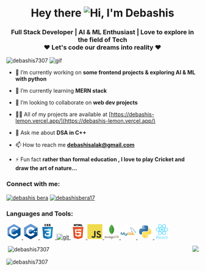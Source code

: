 <h1 align="center">Hey there <img src="https://user-images.githubusercontent.com/18350557/176309783-0785949b-9127-417c-8b55-ab5a4333674e.gif" alt="Hi">, I'm Debashis</h1>
<h3 align="center">Full Stack Developer | AI & ML Enthusiast | Love to explore in the field of Tech <br> ♥ Let's code our dreams into reality ♥</h3>

<p align="left">
  <img src="https://komarev.com/ghpvc/?username=debashis7307&label=Profile%20views&color=0e75b6&style=flat" alt="debashis7307" />
  <img src="https://user-images.githubusercontent.com/74038190/221352989-518609ab-b4d1-459e-929f-a08cd2bd9b3c.gif" alt="gif" style="align:right ; width: 300px;" />
</p>

- 🔭 I’m currently working on **some frontend projects & exploring AI & ML with python**

- 🌱 I’m currently learning **MERN stack**

- 👯 I’m looking to collaborate on **web dev projects**

- 👨‍💻 All of my projects are available at [https://debashis-lemon.vercel.app/](https://debashis-lemon.vercel.app/)

- 💬 Ask me about **DSA in C++**

- 📫 How to reach me **debashisalak@gmail.com**

- ⚡ Fun fact **rather than formal education , I love to play Cricket and draw the art of nature...**

<h3 align="left">Connect with me:</h3>
<p align="left">
<a href="https://linkedin.com/in/debashis bera" target="blank"><img align="center" src="https://raw.githubusercontent.com/rahuldkjain/github-profile-readme-generator/master/src/images/icons/Social/linked-in-alt.svg" alt="debashis bera" height="30" width="40" /></a>
<a href="https://instagram.com/debashisbera17" target="blank"><img align="center" src="https://raw.githubusercontent.com/rahuldkjain/github-profile-readme-generator/master/src/images/icons/Social/instagram.svg" alt="debashisbera17" height="30" width="40" /></a>
</p>

<h3 align="left">Languages and Tools:</h3>
<p align="left"> <a href="https://www.cprogramming.com/" target="_blank" rel="noreferrer"> <img src="https://raw.githubusercontent.com/devicons/devicon/master/icons/c/c-original.svg" alt="c" width="40" height="40"/> </a> <a href="https://www.w3schools.com/cpp/" target="_blank" rel="noreferrer"> <img src="https://raw.githubusercontent.com/devicons/devicon/master/icons/cplusplus/cplusplus-original.svg" alt="cplusplus" width="40" height="40"/> </a> <a href="https://www.w3schools.com/css/" target="_blank" rel="noreferrer"> <img src="https://raw.githubusercontent.com/devicons/devicon/master/icons/css3/css3-original-wordmark.svg" alt="css3" width="40" height="40"/> </a> <a href="https://git-scm.com/" target="_blank" rel="noreferrer"> <img src="https://www.vectorlogo.zone/logos/git-scm/git-scm-icon.svg" alt="git" width="40" height="40"/> </a> <a href="https://www.w3.org/html/" target="_blank" rel="noreferrer"> <img src="https://raw.githubusercontent.com/devicons/devicon/master/icons/html5/html5-original-wordmark.svg" alt="html5" width="40" height="40"/> </a> <a href="https://developer.mozilla.org/en-US/docs/Web/JavaScript" target="_blank" rel="noreferrer"> <img src="https://raw.githubusercontent.com/devicons/devicon/master/icons/javascript/javascript-original.svg" alt="javascript" width="40" height="40"/> </a> <a href="https://www.mongodb.com/" target="_blank" rel="noreferrer"> <img src="https://raw.githubusercontent.com/devicons/devicon/master/icons/mongodb/mongodb-original-wordmark.svg" alt="mongodb" width="40" height="40"/> </a> <a href="https://www.mysql.com/" target="_blank" rel="noreferrer"> <img src="https://raw.githubusercontent.com/devicons/devicon/master/icons/mysql/mysql-original-wordmark.svg" alt="mysql" width="40" height="40"/> </a> <a href="https://www.python.org" target="_blank" rel="noreferrer"> <img src="https://raw.githubusercontent.com/devicons/devicon/master/icons/python/python-original.svg" alt="python" width="40" height="40"/> </a> <a href="https://reactjs.org/" target="_blank" rel="noreferrer"> <img src="https://raw.githubusercontent.com/devicons/devicon/master/icons/react/react-original-wordmark.svg" alt="react" width="40" height="40"/> </a> </p>

<p><img align="right" style="max-width:100%" src="https://github-readme-stats.vercel.app/api/top-langs/?username=debashis7307&theme=dark&layout=compact" /></p>

<p>&nbsp;<img align="center" src="https://github-readme-stats.vercel.app/api?username=debashis7307&theme=holi&show_icons=true" alt="debashis7307" /></p>

<p><img align="center" src="https://github-readme-streak-stats.herokuapp.com/?user=debashis7307&theme=tokyonight-duo&" alt="debashis7307" /></p>

